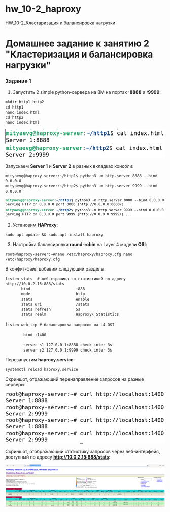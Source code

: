 # hw_10-2_haproxy
HW_10-2_Кластаризация и балансировка нагрузки

# Домашнее задание к занятию 2 "Кластеризация и балансировка нагрузки"

### Задание 1

1. Запустить 2 simple python-сервера на ВМ на портах **:8888** и **:9999**:

```
mkdir http1 http2
cd http1
nano index.html
cd http2
nano index.html
```
<kbd>![Содержимое файла index.html -сервер 1](img/index_html_server1.png)</kbd>
<kbd>![Содержимое файла index.html -сервер 2](img/index_html_server2.png)</kbd>

Запускаем **Server 1** и **Server 2** в разных вкладках консоли:
```
mityaevg@haproxy-server:~/http1$ python3 -m http.server 8888 --bind 0.0.0.0
mityaevg@haproxy-server:~/http2$ python3 -m http.server 9999 --bind 0.0.0.0
```
<kbd>![Запуск -сервер 1](img/simple_python_server1_running.png)</kbd>
<kbd>![Запуск -сервер 2](img/simple_python_server2_running.png)</kbd>

2. Установим **HAProxy**:
```
sudo apt update && sudo apt install haproxy
```
3. Настройка балансировки **round-robin** на Layer 4 модели **OSI**:
```
root@haproxy-server:~#nano /etc/haproxy/haproxy.cfg nano /etc/haproxy/haproxy.cfg
```
В конфиг-файл добавим следующий разделы:
```
listen stats  # веб-страница со статистикой по адресу http://10.0.2.15:888/stats
       bind                    :888
       mode                    http
       stats                   enable
       stats uri               /stats
       stats refresh           5s
       stats realm             Haproxy\ Statistics

listen web_tcp # балансировка запросов на L4 OSI

        bind :1400

        server s1 127.0.0.1:8888 check inter 3s
        server s2 127.0.0.1:9999 check inter 3s
```
Перезапустим **haproxy.service**:
```
systemctl reload haproxy.service
```
Скриншот, отражающий перенаправление запросов на разные серверы:

<kbd>![Перенаправление запросов на s1 и s2](img/layer4_tcp_queries.png)</kbd>

Скриншот, отображающий статистику запросов через веб-интерфейс, доступный по адресу
**http://10.0.2.15:888/stats**:

<kbd>![Статистика в веб-интерфейсе](img/stats_web-interface.png)</kbd>
